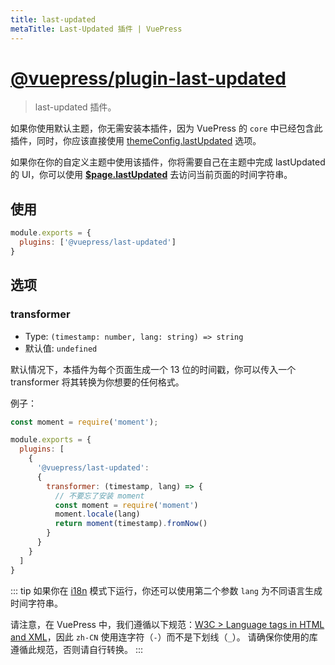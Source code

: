 ```yaml
---
title: last-updated
metaTitle: Last-Updated 插件 | VuePress
---
```


# [@vuepress/plugin-last-updated](https://github.com/vuejs/vuepress/tree/master/packages/@vuepress/plugin-last-updated)

> last-updated 插件。

如果你使用默认主题，你无需安装本插件，因为 VuePress 的 `core` 中已经包含此插件，同时，你应该直接使用 [themeConfig.lastUpdated](../../theme/default-theme-config.md#最后更新时间) 选项。

如果你在你的自定义主题中使用该插件，你将需要自己在主题中完成 lastUpdated 的 UI，你可以使用 __[$page.lastUpdated](../../guide/global-computed.md#page)__ 去访问当前页面的时间字符串。

## 使用

```js
module.exports = {
  plugins: ['@vuepress/last-updated']
}
```

## 选项

### transformer

- Type: `(timestamp: number, lang: string) => string`
- 默认值: `undefined`

默认情况下，本插件为每个页面生成一个 13 位的时间戳，你可以传入一个 transformer 将其转换为你想要的任何格式。

例子：

``` javascript
const moment = require('moment');

module.exports = {
  plugins: [
    {
      '@vuepress/last-updated': 
      {
        transformer: (timestamp, lang) => {
          // 不要忘了安装 moment
          const moment = require('moment')
          moment.locale(lang)
          return moment(timestamp).fromNow()
        }
      }
    }
  ]
}
```

::: tip
如果你在 [i18n](../../guide/i18n.md) 模式下运行，你还可以使用第二个参数 `lang` 为不同语言生成时间字符串。

请注意，在 VuePress 中，我们遵循以下规范：[W3C > Language tags in HTML and XML](https://en.wikipedia.org/wiki/Language_localisation)，因此 `zh-CN` 使用连字符（`-`）而不是下划线（`_`）。 请确保你使用的库遵循此规范，否则请自行转换。
:::
